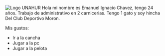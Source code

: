 ![Logo UNAHUR](./assets/UNAHUR.png)
Hola mi nombre es Emanuel Ignacio Chavez, tengo 24 años. Trabajo de administrativo en 2 carnicerias. Tengo 1 gato y soy hincha Del Club Deportivo Moron.

Mis gustos:
* Ir a la cancha
* Jugar a la pc
* Jugar a la pelota